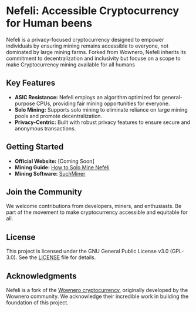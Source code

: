 # Nefeli: Accessible Cryptocurrency for Human beens

Nefeli is a privacy-focused cryptocurrency designed to empower individuals by ensuring mining remains accessible to everyone, not dominated by large mining farms. Forked from Wownero, Nefeli inherits its commitment to decentralization and inclusivity but focuse on a scope to make Cryptocurrency mining available for all humans

## Key Features

- **ASIC Resistance:** Nefeli employs an algorithm optimized for general-purpose CPUs, providing fair mining opportunities for everyone.
- **Solo Mining:** Supports solo mining to eliminate reliance on large mining pools and promote decentralization.
- **Privacy-Centric:** Built with robust privacy features to ensure secure and anonymous transactions.

## Getting Started

- **Official Website:** [Coming Soon]
- **Mining Guide:** [How to Solo Mine Nefeli](#)
- **Mining Software:** [SuchMiner](#)

## Join the Community

We welcome contributions from developers, miners, and enthusiasts. Be part of the movement to make cryptocurrency accessible and equitable for all.

## License

This project is licensed under the GNU General Public License v3.0 (GPL-3.0). See the [LICENSE](LICENSE) file for details.

## Acknowledgments

Nefeli is a fork of the [Wownero cryptocurrency](https://codeberg.org/wownero/wownero), originally developed by the Wownero community. We acknowledge their incredible work in building the foundation of this project.
